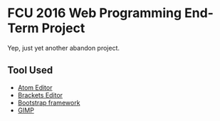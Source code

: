 # FCU 2016 Web Programming End-Term Project

Yep, just yet another abandon project.

## Tool Used
* [Atom Editor](https://atom.io/)
* [Brackets Editor](http://brackets.io/)
* [Bootstrap framework](http://getbootstrap.com/)
* [GIMP](https://www.gimp.org/)

